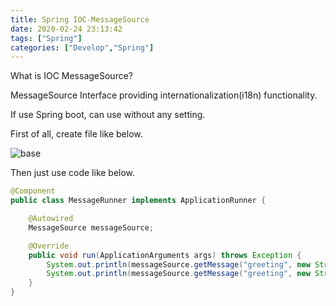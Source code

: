 ```yaml
---
title: Spring IOC-MessageSource
date: 2020-02-24 23:13:42
tags: ["Spring"]
categories: ["Develop","Spring"]
---
```


What is IOC MessageSource?

<!-- more -->


MessageSource
Interface providing internationalization(i18n) functionality.

If use Spring boot, can use without any setting.

First of all, create file like below.

![base](/document/Spring/IOCing/IOC/MessageSource.PNG)

Then just use code like below.

~~~java
@Component
public class MessageRunner implements ApplicationRunner {

    @Autowired
    MessageSource messageSource;

    @Override
    public void run(ApplicationArguments args) throws Exception {
        System.out.println(messageSource.getMessage("greeting", new String[]{"Ewan"}, Locale.KOREA));
        System.out.println(messageSource.getMessage("greeting", new String[]{"Ewan"}, Locale.getDefault()));
    }
}
~~~
